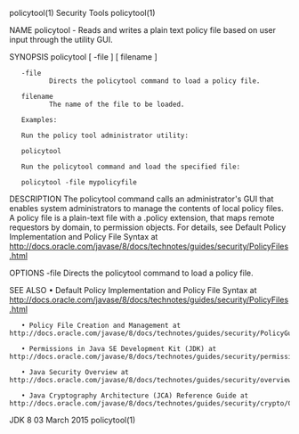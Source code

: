 policytool(1)                                                                                   Security Tools                                                                                  policytool(1)

NAME
       policytool - Reads and writes a plain text policy file based on user input through the utility GUI.

SYNOPSIS
       policytool [ -file ] [ filename ]

       -file
              Directs the policytool command to load a policy file.

       filename
              The name of the file to be loaded.

       Examples:

       Run the policy tool administrator utility:

       policytool

       Run the policytool command and load the specified file:

       policytool -file mypolicyfile

DESCRIPTION
       The policytool command calls an administrator's GUI that enables system administrators to manage the contents of local policy files. A policy file is a plain-text file with a .policy extension, that
       maps remote requestors by domain, to permission objects. For details, see Default Policy Implementation and Policy File Syntax at
       http://docs.oracle.com/javase/8/docs/technotes/guides/security/PolicyFiles.html

OPTIONS
       -file
              Directs the policytool command to load a policy file.

SEE ALSO
       • Default Policy Implementation and Policy File Syntax at http://docs.oracle.com/javase/8/docs/technotes/guides/security/PolicyFiles.html

       • Policy File Creation and Management at http://docs.oracle.com/javase/8/docs/technotes/guides/security/PolicyGuide.html

       • Permissions in Java SE Development Kit (JDK) at http://docs.oracle.com/javase/8/docs/technotes/guides/security/permissions.html

       • Java Security Overview at http://docs.oracle.com/javase/8/docs/technotes/guides/security/overview/jsoverview.html

       • Java Cryptography Architecture (JCA) Reference Guide at http://docs.oracle.com/javase/8/docs/technotes/guides/security/crypto/CryptoSpec.html

JDK 8                                                                                           03 March 2015                                                                                   policytool(1)
